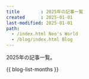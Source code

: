 ```yaml
---
title        : 2025年の記事一覧
created      : 2025-01-01
last-modified: 2025-01-01
path:
  - /index.html Neo's World
  - /blog/index.html Blog
---
```


2025年の記事一覧。

{{ blog-list-months }}
